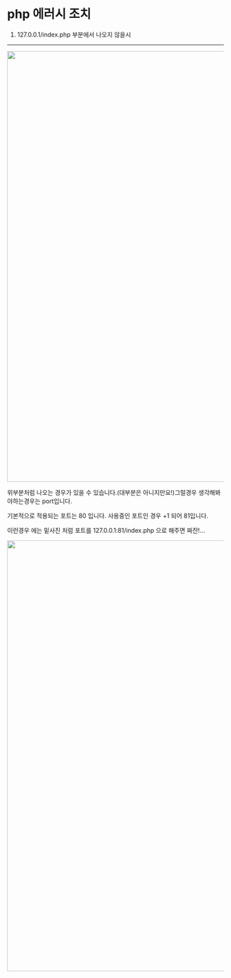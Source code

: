 php 에러시 조치
=

1. 127.0.0.1/index.php 부분에서 나오지 않을시
----------

<img src="https://user-images.githubusercontent.com/71910560/101730140-d84c9800-3afc-11eb-9ba3-f2aadc4f799c.jpg" width="1000">

위부분처럼 나오는 경우가 있을 수 있습니다.(대부분은 아니지만요!)그럴경우 생각해봐야하는경우는 port입니다.

기본적으로 적용되는 포트는 80 입니다. 사용중인 포트인 경우 +1 되어 81입니다.

이런경우 에는 밑사진 처럼 포트를 127.0.0.1:81/index.php 으로 해주면 짜잔!...

<img src="https://user-images.githubusercontent.com/71910560/101731340-d683d400-3afe-11eb-9402-576a08274c64.jpg" width="1000">

